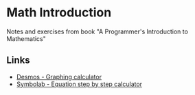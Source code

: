 # Math Introduction
Notes and exercises from book "A Programmer's Introduction to Mathematics"

## Links
- [Desmos - Graphing calculator](https://www.desmos.com/calculator)
- [Symbolab - Equation step by step calculator](https://www.symbolab.com)
